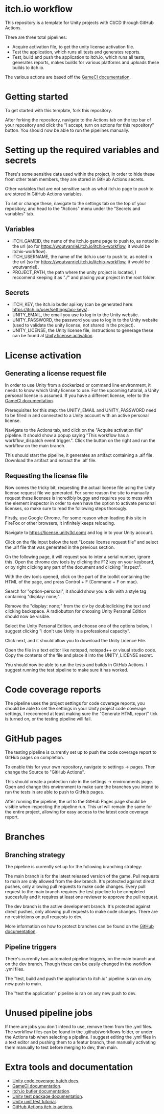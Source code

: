 # itch.io workflow
This repository is a template for Unity projects with CI/CD through GitHub Actions.

There are three total pipelines:
- Acquire activation file, to get the unity license activation file.
- Test the application, which runs all tests and generates reports.
- Test, build and push the application to itch.io, which runs all tests, generates reports, makes builds for various platforms and uploads these builds to itch.io.

The various actions are based off the [GameCI documentation](https://game.ci/docs/github/getting-started).

# Getting started
To get started with this template, fork this repository.

After forking the repository, navigate to the Actions tab on the top bar of your repository and click the "I accept, turn on actions for this repository" button. You should now be able to run the pipelines manually.

# Setting up the required variables and secrets
There's some sensitive data used within the project, in order to hide these from other team members, they are stored in GitHub Actions secrets.

Other variables that are not sensitive such as what itch.io page to push to are stored in GitHub Actions variables.

To set or change these, navigate to the settings tab on the top of your repository, and head to the "Actions" menu under the "Secrets and variables" tab.

## Variables
- ITCH_GAMEID, the name of the itch.io game page to push to, as noted in the url (so for https://woutvanriel.itch.io/itchio-workflow, it would be itchio-workflow).
- ITCH_USERNAME, the name of the itch.io user to push to, as noted in the url (so for https://woutvanriel.itch.io/itchio-workflow, it would be woutvanriel).
- PROJECT_PATH, the path where the unity project is located, I reccomend keeping it as "./" and placing your project in the root folder.

## Secrets
- ITCH_KEY, the itch.io butler api key (can be generated here: https://itch.io/user/settings/api-keys).
- UNITY_EMAIL, the email you use to log in to the Unity website.
- UNITY_PASSWORD, the password you use to log in to the Unity website (used to validate the unity license, not shared in the project).
- UNITY_LICENSE, the Unity license file, instructions to generage these can be found at [Unity license activation](#generating-a-license-request-file).

# License activation
## Generating a license request file
In order to use Unity from a dockerized or command line environment, it needs to know which Unity license to use. For the upcoming tutorial, a Unity personal license is assumed. If you have a different license, refer to the [GameCI documentation](https://game.ci/docs/github/activation).

Prerequisites for this step: the UNITY_EMAIL and UNITY_PASSWORD need to be filled in and connected to a Unity account with an active personal license.

Navigate to the Actions tab, and click on the "Acquire activation file" pipeline. It should show a popup saying "This workflow has a workflow_dispatch event trigger.". Click the button on the right and run the workflow on the main branch.

This should start the pipeline, it generates an artifact containing a .alf file. Download the artifact and extract the .alf file.

## Requesting the license file
Now comes the tricky bit, requesting the actual license file using the Unity license request file we generated. For some reason the site to manually request these licenses is incredibly buggy and requires you to mess with the element inspector in order to even have the option to activate personal licenses, so make sure to read the following steps thorougly.

Firstly, use Google Chrome. For some reason when loading this site in FireFox or other browsers, it infinitely keeps reloading.

Navigate to https://license.unity3d.com/ and log in to your Unity account.

Click on the file input below the text "Locate license request file" and select the .alf file that was generated in the previous section.

On the following page, it will request you to inter a serial number, ignore this. Open the chrome dev tools by clicking the F12 key on your keyboard, or by right clicking any part of the document and clicking "Inspect".

With the dev tools opened, click on the part of the toolkit containing the HTML of the page, and press Control + F (Command + F on mac).

Search for "option-personal", it should show you a div with a style tag containing "display: none;".

Remove the "display: none;" from the div by doubleclicking the text and clicking backspace. A radiobutton for choosing Unity Personal Edition should now be visible.

Select the Unity Personal Edition, and choose one of the options below, I suggest clicking "I don't use Unity in a professional capacity".

Click next, and it should allow you to download the Unity Licence File.

Open the file in a text editor like notepad, notepad++ or visual studio code. Copy the contents of the file and place it into the UNITY_LICENSE secret.

You should now be able to run the tests and builds in GitHub Actions. I suggest running the test pipeline to make sure it has worked.

# Code coverage reports
The pipeline uses the project settings for code coverage reports, you should be able to set the settings in your Unity project code coverage settings, I reccomend at least making sure the "Generate HTML report" tick is turned on, or the testing pipeline will fail.

# GitHub pages
The testing pipeline is currently set up to push the code coverage report to GitHub pages on completion.

To enable this for your own repository, navigate to settings -> pages. Then change the Source to "GitHub Actions".

This should create a protection rule in the settings -> environments page. Open and change this environment to make sure the branches you intend to run the tests in are able to push to GitHub pages.

After running the pipeline, the url to the GitHub Pages page should be visible when inspecting the pipeline run. This url will remain the same for the entire project, allowing for easy access to the latest code coverage report.

# Branches
## Branching strategy
The pipeline is currently set up for the following branching strategy:

The main branch is for the latest released version of the game. Pull requests to main are only allowed from the dev branch. It's protected against direct pushes, only allowing pull requests to make code changes. Every pull request to the main branch requires the test pipeline to be completed succesfully and it requires at least one reviewer to approve the pull request.

The dev branch is the active development branch. It's protected against direct pushes, only allowing pull requests to make code changes. There are no restrictions on pull requests to dev.

More information on how to protect branches can be found on the [GitHub documentation](https://docs.github.com/en/repositories/configuring-branches-and-merges-in-your-repository/managing-protected-branches/about-protected-branches).

## Pipeline triggers
There's currently two automated pipeline triggers, on the main branch and on the dev branch. Though these can be easily changed in the workflow .yml files.

The "test, build and push the application to itch.io" pipeline is ran on any new push to main.

The "test the application" pipeline is ran on any new push to dev.

# Unused pipeline jobs
If there are jobs you don't intend to use, remove them from the .yml files. The workflow files can be found in the .github/workflows folder, or under the Actions tab when selecting a pipeline. I suggest editing the .yml files in a text editor and pushing them to a featur branch, then manually activating them manually to test before merging to dev, then main.

# Extra tools and documentation
- [Unity code coverage batch docs](https://docs.unity3d.com/Packages/com.unity.testtools.codecoverage@1.1/manual/CoverageBatchmode.html).
- [GameCI documentation](https://game.ci/docs/github/getting-started).
- [itch.io butler documentation](https://itch.io/docs/butler/).
- [Unity test package documentation](https://docs.unity3d.com/Manual/cus-tests.html).
- [Unity unit test tutorial](https://www.kodeco.com/9454-introduction-to-unity-unit-testing).
- [GitHub Actions itch.io actions](https://github.com/marketplace/actions/itch-io-publish).

